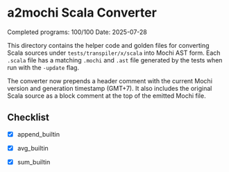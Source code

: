 # a2mochi Scala Converter

Completed programs: 100/100
Date: 2025-07-28

This directory contains the helper code and golden files for converting Scala
sources under `tests/transpiler/x/scala` into Mochi AST form.
Each `.scala` file has a matching `.mochi` and `.ast` file generated by the
tests when run with the `-update` flag.

The converter now prepends a header comment with the current Mochi version and
generation timestamp (GMT+7). It also includes the original Scala source as a
block comment at the top of the emitted Mochi file.

## Checklist
- [x] append_builtin
- [x] avg_builtin
- [x] sum_builtin

